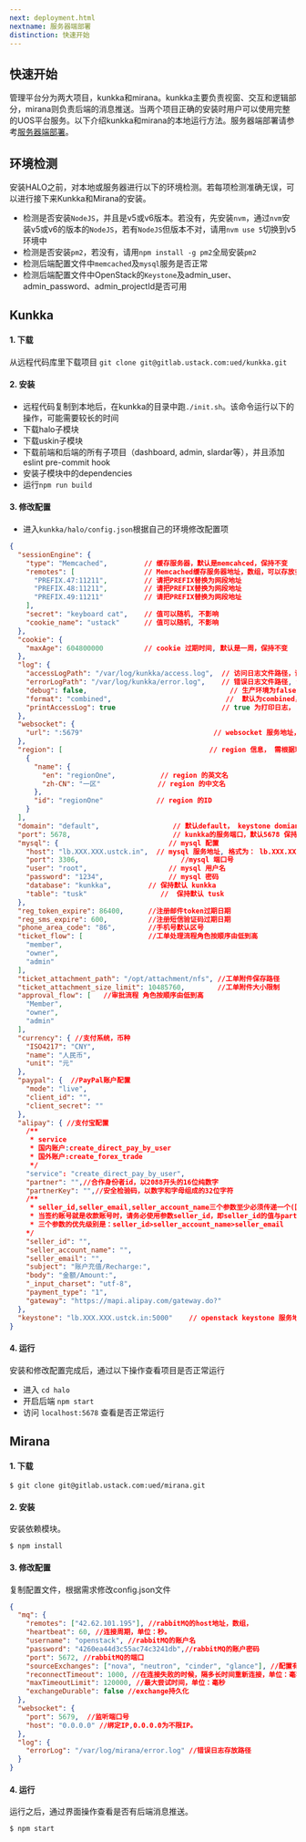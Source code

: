 ```yaml
---
next: deployment.html
nextname: 服务器端部署
distinction: 快速开始
---
```

## 快速开始

管理平台分为两大项目，kunkka和mirana。kunkka主要负责视窗、交互和逻辑部分，mirana则负责后端的消息推送。当两个项目正确的安装时用户可以使用完整的UOS平台服务。以下介绍kunkka和mirana的本地运行方法。服务器端部署请参考[服务器端部署](/started/deployment.html)。

## 环境检测

安装HALO之前，对本地或服务器进行以下的环境检测。若每项检测准确无误，可以进行接下来Kunkka和Mirana的安装。

+ 检测是否安装`NodeJS`，并且是v5或v6版本。若没有，先安装`nvm`，通过`nvm`安装v5或v6的版本的`NodeJS`，若有`NodeJS`但版本不对，请用`nvm use 5`切换到v5环境中
+ 检测是否安装`pm2`，若没有，请用`npm install -g pm2`全局安装`pm2`
+ 检测后端配置文件中`memcached`及`mysql`服务是否正常
+ 检测后端配置文件中OpenStack的`Keystone`及admin_user、admin_password、admin_projectId是否可用

## Kunkka

#### 1. 下载

从远程代码库里下载项目 `git clone git@gitlab.ustack.com:ued/kunkka.git`

#### 2. 安装

+ 远程代码复制到本地后，在kunkka的目录中跑`./init.sh`。该命令运行以下的操作，可能需要较长的时间
+ 下载halo子模块
+ 下载uskin子模块
+ 下载前端和后端的所有子项目（dashboard, admin, slardar等），并且添加eslint pre-commit hook
+ 安装子模块中的dependencies
+ 运行`npm run build`

#### 3. 修改配置

+ 进入`kunkka/halo/config.json`根据自己的环境修改配置项

``` json
{
  "sessionEngine": {
    "type": "Memcached",         // 缓存服务器，默认是memcahced，保持不变
    "remotes": [                 // Memcached缓存服务器地址，数组，可以存放多个地址（我们的架构是三个memcached 服务节点）
      "PREFIX.47:11211",         // 请把PREFIX替换为网段地址
      "PREFIX.48:11211",         // 请把PREFIX替换为网段地址
      "PREFIX.49:11211"          // 请把PREFIX替换为网段地址
    ],
    "secret": "keyboard cat",    // 值可以随机, 不影响
    "cookie_name": "ustack"      // 值可以随机, 不影响
  },
  "cookie": {
    "maxAge": 604800000          // cookie 过期时间, 默认是一周，保持不变
  },
  "log": {
    "accessLogPath": "/var/log/kunkka/access.log",  // 访问日志文件路径，请配成 /var/log/kunkka/access.log
    "errorLogPath": "/var/log/kunkka/error.log",    // 错误日志文件路径, 请配成 /var/log/kunkka/error.log
    "debug": false,                                   // 生产环境为false，保持默认
    "format": "combined",                            //  默认为combined，保持默认
    "printAccessLog": true                          // true 为打印日志， 保持默认
  },
  "websocket": {
    "url": ":5679"                                // websocket 服务地址，保持默认
  },
  "region": [                                    // region 信息， 需根据环境的region信息配置
    {
      "name": {
        "en": "regionOne",           // region 的英文名
        "zh-CN": "一区"              // region 的中文名
      },
      "id": "regionOne"             // region 的ID
    }
  ],
  "domain": "default",                  // 默认default， keystone domian信息
  "port": 5678,                         // kunkka的服务端口，默认5678 保持不变
  "mysql": {                           // mysql 配置
    "host": "lb.XXX.XXX.ustck.in",  // mysql 服务地址, 格式为： lb.XXX.XXX.ustck.in
    "port": 3306,                         //mysql 端口号
    "user": "root",                    // mysql 用户名
    "password": "1234",                // mysql 密码
    "database": "kunkka",         // 保持默认 kunkka
    "table": "tusk"                  //  保持默认 tusk
  },
  "reg_token_expire": 86400,      //注册邮件token过期日期
  "reg_sms_expire": 600,          //注册短信验证码过期日期
  "phone_area_code": "86",        //手机号默认区号
  "ticket_flow": [                //工单处理流程角色按顺序由低到高
    "member",
    "owner",
    "admin"
  ],
  "ticket_attachment_path": "/opt/attachment/nfs", //工单附件保存路径
  "ticket_attachment_size_limit": 10485760,        //工单附件大小限制
  "approval_flow": [   //审批流程 角色按顺序由低到高
    "Member",
    "owner",
    "admin"
  ],
  "currency": { //支付系统，币种
    "ISO4217": "CNY",
    "name": "人民币",
    "unit": "元"
  },
  "paypal": {  //PayPal账户配置
    "mode": "live",
    "client_id": "",
    "client_secret": ""
  },
  "alipay": { //支付宝配置
    /**
     * service
     * 国内账户:create_direct_pay_by_user
     * 国外账户:create_forex_trade
     */
    "service": "create_direct_pay_by_user",
    "partner": "",//合作身份者id，以2088开头的16位纯数字
    "partnerKey": "",//安全检验码，以数字和字母组成的32位字符
    /**
     * seller_id,seller_email,seller_account_name三个参数至少必须传递一个(国内账户,国外无要求)。
     * 当签约账号就是收款账号时，请务必使用参数seller_id，即seller_id的值与partner的值相同。
     * 三个参数的优先级别是：seller_id>seller_account_name>seller_email
    */
    "seller_id": "",
    "seller_account_name": "",
    "seller_email": "",
    "subject": "账户充值/Recharge:",
    "body": "金额/Amount:",
    "_input_charset": "utf-8",
    "payment_type": "1",
    "gateway": "https://mapi.alipay.com/gateway.do?"
  },
  "keystone": "lb.XXX.XXX.ustck.in:5000"    // openstack keystone 服务地址, 需要手动填写，格式为：lb.XXX.XXX.ustck.in:端口号。
}
```

#### 4. 运行

安装和修改配置完成后，通过以下操作查看项目是否正常运行

+ 进入 `cd halo`
+ 开启后端 `npm start`
+ 访问 `localhost:5678` 查看是否正常运行

## Mirana

#### 1. 下载

```
$ git clone git@gitlab.ustack.com:ued/mirana.git
```

#### 2. 安装

安装依赖模块。

```
$ npm install
```

#### 3. 修改配置

复制配置文件，根据需求修改config.json文件

``` json
{
  "mq": {
    "remotes": ["42.62.101.195"], //rabbitMQ的host地址，数组，
    "heartbeat": 60, //连接周期，单位：秒。
    "username": "openstack", //rabbitMQ的账户名
    "password": "4260ea44d3c55ac74c3241db",//rabbitMQ的账户密码
    "port": 5672, //rabbitMQ的端口
    "sourceExchanges": ["nova", "neutron", "cinder", "glance"], //配置有哪些channel
    "reconnectTimeout": 1000, //在连接失败的时候，隔多长时间重新连接，单位：毫秒
    "maxTimeoutLimit": 120000, //最大尝试时间，单位：毫秒
    "exchangeDurable": false //exchange持久化
  },
  "websocket": {
    "port": 5679,  //监听端口号
    "host": "0.0.0.0" //绑定IP,0.0.0.0为不限IP。
  },
  "log": {
    "errorLog": "/var/log/mirana/error.log" //错误日志存放路径
  }
}
```

#### 4. 运行

运行之后，通过界面操作查看是否有后端消息推送。

```
$ npm start
```
